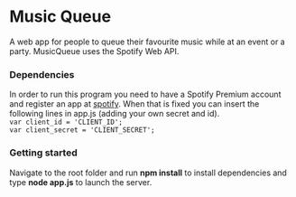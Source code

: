 # Music Queue
A web app for people to queue their favourite music while at an event or a party. MusicQueue uses the Spotify Web API.

### Dependencies
In order to run this program you need to have a Spotify Premium account and register an app at [spotify](https://developer.spotify.com/dashboard/). When that is fixed you can insert the following lines in app.js (adding your own secret and id).  
```var client_id = 'CLIENT_ID';```  
```var client_secret = 'CLIENT_SECRET';```

### Getting started
Navigate to the root folder and run **npm install** to install dependencies and type **node app.js** to launch the server.

